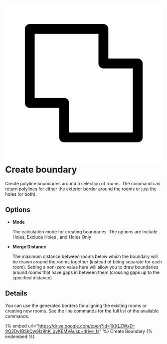 # ![](../../.gitbook/assets/unite-square-duotone.svg#thumbnail) Create boundary

Create polyline boundaries around a selection of rooms. The command can return polylines for either the exterior border around the rooms or just the holes (or both).

## Options

* **Mode**

  The calculation mode for creating boundaries. The options are Include Holes, Exclude Holes , and Holes Only

* **Merge Distance**

  The maximum distance between rooms below which the boundary will be drawn around the rooms together (instead of being separate for each room). Setting a non-zero value here will allow you to draw boundaries around rooms that have gaps in between them (crossing gaps up to the specified distance)

## Details

You can use the generated borders for aligning the existing rooms or creating new rooms. See the line commands for the full list of the available commands.

{% embed url="https://drive.google.com/open?id=1XXLZWxD-9Q2Dy1BSkQw8Iz9hK_gyKEMV&usp=drive_fs" %}
Create Boundary
{% endembed %}

<style>
img[src*="#thumbnail"] {
   width:50px;
   height:50px;
}
</style>